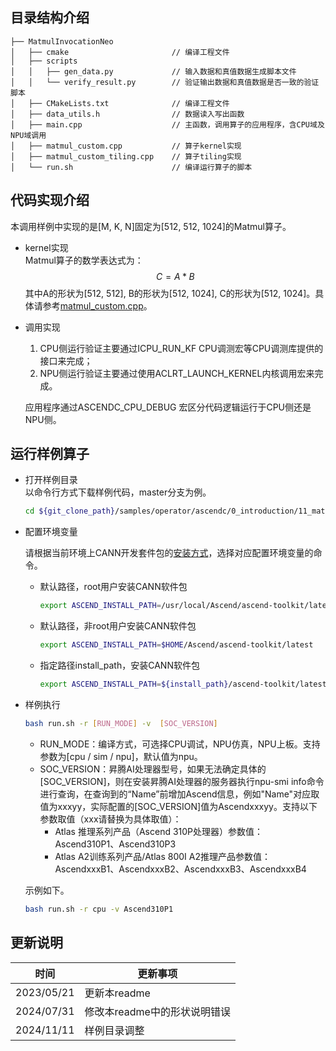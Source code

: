 ## 目录结构介绍
```
├── MatmulInvocationNeo
│   ├── cmake                       // 编译工程文件
│   ├── scripts
│   │   ├── gen_data.py             // 输入数据和真值数据生成脚本文件
│   │   └── verify_result.py        // 验证输出数据和真值数据是否一致的验证脚本
│   ├── CMakeLists.txt              // 编译工程文件
│   ├── data_utils.h                // 数据读入写出函数
│   ├── main.cpp                    // 主函数，调用算子的应用程序，含CPU域及NPU域调用
│   ├── matmul_custom.cpp           // 算子kernel实现
│   ├── matmul_custom_tiling.cpp    // 算子tiling实现
│   └── run.sh                      // 编译运行算子的脚本
```
## 代码实现介绍
本调用样例中实现的是[M, K, N]固定为[512, 512, 1024]的Matmul算子。
- kernel实现  
  Matmul算子的数学表达式为：
  $$
  C = A * B
  $$
  其中A的形状为[512, 512], B的形状为[512, 1024], C的形状为[512, 1024]。具体请参考[matmul_custom.cpp](./matmul_custom.cpp)。

- 调用实现  
  1. CPU侧运行验证主要通过ICPU_RUN_KF CPU调测宏等CPU调测库提供的接口来完成；
  2. NPU侧运行验证主要通过使用ACLRT_LAUNCH_KERNEL内核调用宏来完成。

  应用程序通过ASCENDC_CPU_DEBUG 宏区分代码逻辑运行于CPU侧还是NPU侧。

## 运行样例算子
  - 打开样例目录   
    以命令行方式下载样例代码，master分支为例。
    ```bash
    cd ${git_clone_path}/samples/operator/ascendc/0_introduction/11_matmul_kernellaunch/MatmulInvocationNeo
    ```
  - 配置环境变量

    请根据当前环境上CANN开发套件包的[安装方式](https://hiascend.com/document/redirect/CannCommunityInstSoftware)，选择对应配置环境变量的命令。
    - 默认路径，root用户安装CANN软件包
      ```bash
      export ASCEND_INSTALL_PATH=/usr/local/Ascend/ascend-toolkit/latest
      ```
    - 默认路径，非root用户安装CANN软件包
      ```bash
      export ASCEND_INSTALL_PATH=$HOME/Ascend/ascend-toolkit/latest
      ```
    - 指定路径install_path，安装CANN软件包
      ```bash
      export ASCEND_INSTALL_PATH=${install_path}/ascend-toolkit/latest
      ```

  - 样例执行

    ```bash
    bash run.sh -r [RUN_MODE] -v  [SOC_VERSION]
    ```
    - RUN_MODE：编译方式，可选择CPU调试，NPU仿真，NPU上板。支持参数为[cpu / sim / npu]，默认值为npu。
    - SOC_VERSION：昇腾AI处理器型号，如果无法确定具体的[SOC_VERSION]，则在安装昇腾AI处理器的服务器执行npu-smi info命令进行查询，在查询到的“Name”前增加Ascend信息，例如"Name"对应取值为xxxyy，实际配置的[SOC_VERSION]值为Ascendxxxyy。支持以下参数取值（xxx请替换为具体取值）：
      - Atlas 推理系列产品（Ascend 310P处理器）参数值：Ascend310P1、Ascend310P3
      - Atlas A2训练系列产品/Atlas 800I A2推理产品参数值：AscendxxxB1、AscendxxxB2、AscendxxxB3、AscendxxxB4

    示例如下。

    ```bash
    bash run.sh -r cpu -v Ascend310P1
    ```

## 更新说明
| 时间       | 更新事项     |
| ---------- | ------------ |
| 2023/05/21 | 更新本readme |
| 2024/07/31 | 修改本readme中的形状说明错误 |
| 2024/11/11 | 样例目录调整 |
